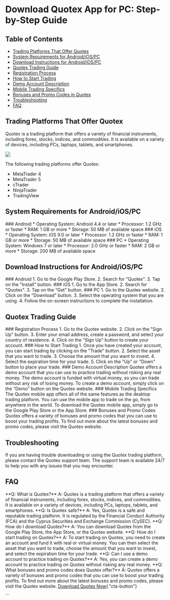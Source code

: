 

# Download Quotex App for PC: Step-by-Step Guide




## Table of Contents

-   [Trading Platforms That Offer Quotex](\%22#trading-platforms\%22)
-   [System Requirements for
    Android/iOS/PC](\%22#system-requirements\%22)
-   [Download Instructions for
    Android/iOS/PC](\%22#download-instructions\%22)
-   [Quotex Trading Guide](\%22#quotex-trading-guide\%22)
-   [Registration Process](\%22#registration-process\%22)
-   [How to Start Trading](\%22#how-to-start-trading\%22)
-   [Demo Account Description](\%22#demo-account-description\%22)
-   [Mobile Trading Specifics](\%22#mobile-trading-specifics\%22)
-   [Bonuses and Promo Codes in
    Quotex](\%22#bonuses-and-promo-codes\%22)
-   [Troubleshooting](\%22#troubleshooting\%22)
-   [FAQ](\%22#faq\%22)

## Trading Platforms That Offer Quotex

Quotex is a trading platform that offers a variety of financial
instruments, including forex, stocks, indices, and commodities. It is
available on a variety of devices, including PCs, laptops, tablets, and
smartphones.

[![](https://static.quotex.io/files/10_en/300_250.jpg)](https://traff.sbs/brokerqxlid)

The following trading platforms offer Quotex:

-   MetaTrader 4
-   MetaTrader 5
-   cTrader
-   NinjaTrader
-   TradingView

## System Requirements for Android/iOS/PC

\### Android \* Operating System: Android 4.4 or later \* Processor: 1.2
GHz or faster \* RAM: 1 GB or more \* Storage: 50 MB of available space
\### iOS \* Operating System: iOS 9.0 or later \* Processor: 1.2 GHz or
faster \* RAM: 1 GB or more \* Storage: 50 MB of available space \### PC
\* Operating System: Windows 7 or later \* Processor: 2.0 GHz or faster
\* RAM: 2 GB or more \* Storage: 200 MB of available space

## Download Instructions for Android/iOS/PC

\### Android 1. Go to the Google Play Store. 2. Search for
"Quotex". 3. Tap on the "Install" button. \### iOS 1. Go to
the App Store. 2. Search for "Quotex". 3. Tap on the "Get"
button. \### PC 1. Go to the Quotex website. 2. Click on the
"Download" button. 3. Select the operating system that you are
using. 4. Follow the on-screen instructions to complete the
installation.

## Quotex Trading Guide

\### Registration Process 1. Go to the Quotex website. 2. Click on the
"Sign Up" button. 3. Enter your email address, create a password,
and select your country of residence. 4. Click on the "Sign Up"
button to create your account. \### How to Start Trading 1. Once you
have created your account, you can start trading by clicking on the
"Trade" button. 2. Select the asset that you want to trade. 3.
Choose the amount that you want to invest. 4. Select the expiration time
for your trade. 5. Click on the "Up" or "Down" button to
place your trade. \### Demo Account Description Quotex offers a demo
account that you can use to practice trading without risking any real
money. The demo account is funded with virtual money, so you can trade
without any risk of losing money. To create a demo account, simply click
on the "Demo" button on the Quotex website. \### Mobile Trading
Specifics The Quotex mobile app offers all of the same features as the
desktop trading platform. You can use the mobile app to trade on the go,
from anywhere in the world. To download the Quotex mobile app, simply go
to the Google Play Store or the App Store. \### Bonuses and Promo Codes
Quotex offers a variety of bonuses and promo codes that you can use to
boost your trading profits. To find out more about the latest bonuses
and promo codes, please visit the Quotex website.

## Troubleshooting

If you are having trouble downloading or using the Quotex trading
platform, please contact the Quotex support team. The support team is
available 24/7 to help you with any issues that you may encounter.

## FAQ

\*\*Q: What is Quotex?\*\* A: Quotex is a trading platform that offers a
variety of financial instruments, including forex, stocks, indices, and
commodities. It is available on a variety of devices, including PCs,
laptops, tablets, and smartphones. \*\*Q: Is Quotex safe?\*\* A: Yes,
Quotex is a safe and reputable trading platform. It is regulated by the
Financial Conduct Authority (FCA) and the Cyprus Securities and Exchange
Commission (CySEC). \*\*Q: How do I download Quotex?\*\* A: You can
download Quotex from the Google Play Store, the App Store, or the Quotex
website. \*\*Q: How do I start trading on Quotex?\*\* A: To start
trading on Quotex, you need to create an account and fund it with real
or virtual money. You can then select the asset that you want to trade,
choose the amount that you want to invest, and select the expiration
time for your trade. \*\*Q: Can I use a demo account to practice trading
on Quotex?\*\* A: Yes, you can create a demo account to practice trading
on Quotex without risking any real money. \*\*Q: What bonuses and promo
codes does Quotex offer?\*\* A: Quotex offers a variety of bonuses and
promo codes that you can use to boost your trading profits. To find out
more about the latest bonuses and promo codes, please visit the Quotex
website. [Download Quotex
Now](\%22https://traff.sbs/quotexonelink\%22){."cta-button"}

\`\`\`

